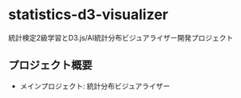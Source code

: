 # statistics-d3-visualizer
統計検定2級学習とD3.js/AI統計分布ビジュアライザー開発プロジェクト

## プロジェクト概要
- メインプロジェクト: 統計分布ビジュアライザー
